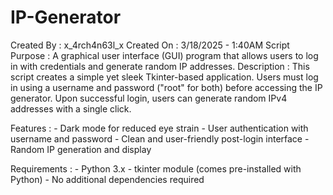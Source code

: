 # IP-Generator
Created By     : x_4rch4n63l_x
Created On     : 3/18/2025 - 1:40AM
Script Purpose : A graphical user interface (GUI) program that allows users to 
                 log in with credentials and generate random IP addresses.
Description    : 
                 This script creates a simple yet sleek Tkinter-based application.
                 Users must log in using a username and password ("root" for both)
                 before accessing the IP generator. Upon successful login, users
                 can generate random IPv4 addresses with a single click.
                 
Features       : 
                 - Dark mode for reduced eye strain
                 - User authentication with username and password
                 - Clean and user-friendly post-login interface
                 - Random IP generation and display
                 
Requirements   : 
                 - Python 3.x
                 - tkinter module (comes pre-installed with Python)
                 - No additional dependencies required
                 
